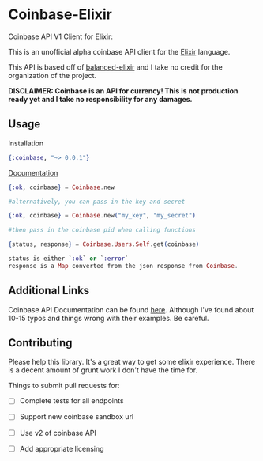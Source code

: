 # Coinbase-Elixir

Coinbase API V1 Client for Elixir:

This is an unofficial alpha coinbase API client for the [Elixir](http://elixir-lang.org/) language. 

This API is based off of [balanced-elixir](https://github.com/bryanjos/balanced-elixir) and I take no credit for the organization of the project. 

**DISCLAIMER: Coinbase is an API for currency! This is not production ready yet and I take no responsibility for any damages.**

## Usage
Installation
```elixir
{:coinbase, "~> 0.0.1"}
```

[Documentation](http://hexdocs.pm/coinbase/)

```elixir
{:ok, coinbase} = Coinbase.new

#alternatively, you can pass in the key and secret

{:ok, coinbase} = Coinbase.new("my_key", "my_secret")

#then pass in the coinbase pid when calling functions

{status, response} = Coinbase.Users.Self.get(coinbase)

status is either `:ok` or `:error`
response is a Map converted from the json response from Coinbase.
```

## Additional Links
Coinbase API Documentation can be found [here](https://developers.coinbase.com/api/v1). Although I've found about 10-15 typos and things wrong with their examples. Be careful.

## Contributing
Please help this library. It's a great way to get some elixir experience. There is a decent amount of grunt work I don't have the time for.

Things to submit pull requests for:
- [ ] Complete tests for all endpoints
- [ ] Support new coinbase sandbox url 
- [ ] Use v2 of coinbase API
- [ ] Add appropriate licensing

